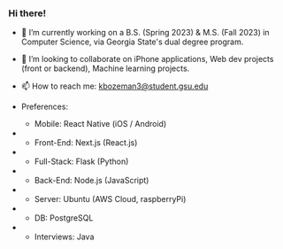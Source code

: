 ### Hi there!
- 🔭 I’m currently working on a B.S. (Spring 2023) & M.S. (Fall 2023) in Computer Science, via Georgia State's dual degree program.
- 👯 I’m looking to collaborate on iPhone applications, Web dev projects (front or backend), Machine learning projects. 
- 📫 How to reach me: kbozeman3@student.gsu.edu

- Preferences:
   - Mobile: React Native (iOS / Android)
- - Front-End: Next.js (React.js)
- - Full-Stack: Flask (Python)
- - Back-End: Node.js (JavaScript)
- - Server: Ubuntu (AWS Cloud, raspberryPi)
- - DB: PostgreSQL
- - Interviews: Java

<!-- 
**egrep6021ad/egrep6021ad** is a ✨ _special_ ✨ repository because its `README.md` (this file) appears on your GitHub profile.

Here are some ideas to get you started:

- 🔭 I’m currently working on both a B.S. (2023) and an M.S. (2024) in Computer Science via Geogria States dual degree program.
- 👯 I’m looking to collaborate on iPhone applications, Web "apps", Machine learning projects. 
- 💬 Ask me about anything. 
- 😄 Pronouns: He / Him 
-->
